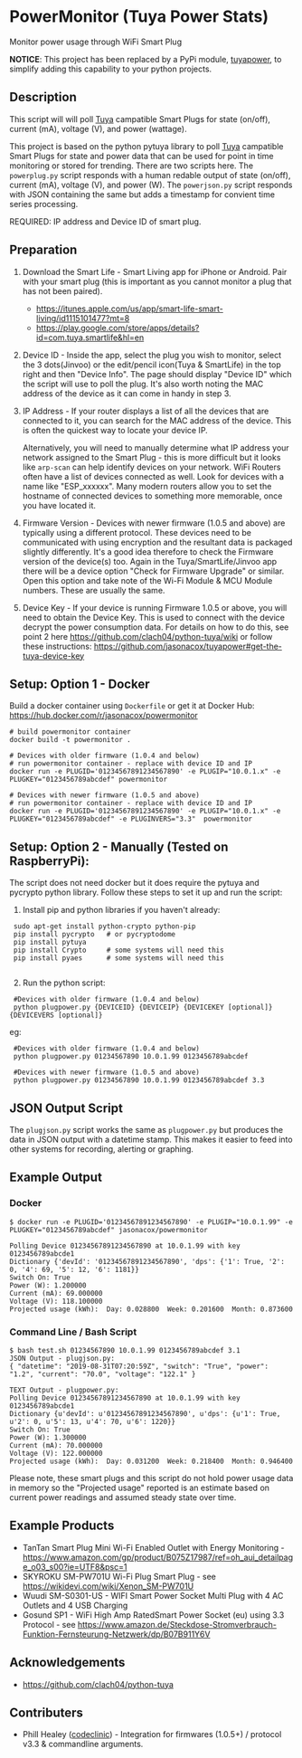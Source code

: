 # PowerMonitor (Tuya Power Stats)
Monitor power usage through WiFi Smart Plug

**NOTICE**: This project has been replaced by a PyPi module, [tuyapower](https://github.com/jasonacox/tuyapower), to simplify adding this capability to your python projects.

## Description
This script will will poll [Tuya](https://en.tuya.com/) campatible Smart Plugs for state (on/off), current (mA), voltage (V), and power (wattage).  

This project is based on the python pytuya library to poll [Tuya](https://en.tuya.com/) campatible Smart Plugs for state and power data that can be used for point in time monitoring or stored for trending.  There are two scripts here. The `powerplug.py` script responds with a human redable output of state (on/off), current (mA), voltage (V), and power (W).  The `powerjson.py` script responds with JSON containing the same but adds a timestamp for convient time series processing.

REQUIRED: IP address and Device ID of  smart plug.

## Preparation
1. Download the Smart Life - Smart Living app for iPhone or Android. Pair with your smart plug (this is important as you cannot monitor a plug that has not been paired).  
	* https://itunes.apple.com/us/app/smart-life-smart-living/id1115101477?mt=8
	* https://play.google.com/store/apps/details?id=com.tuya.smartlife&hl=en
2. Device ID - Inside the app, select the plug you wish to monitor, select the 3 dots(Jinvoo) or the edit/pencil icon(Tuya & SmartLife) in the top right and then "Device Info".  The page should display "Device ID" which the script will use to poll the plug. It's also worth noting the MAC address of the device as it can come in handy in step 3.
3. IP Address - If your router displays a list of all the devices that are connected to it, you can search for the MAC address of the device. This is often the quickest way to locate your device IP.

	Alternatively, you will need to manually determine what IP address your network assigned to the Smart Plug - this is more difficult but it looks like `arp-scan` can help identify devices on your network.  WiFi Routers often have a list of devices connected as well. Look for devices with a name like "ESP_xxxxxx". Many modern routers allow you to set the hostname of connected devices to something more memorable, once you have located it.

4. Firmware Version - Devices with newer firmware (1.0.5 and above) are typically using a different protocol. These devices need to be communicated with using encryption and the resultant data is packaged slightly differently. It's a good idea therefore to check the Firmware version of the device(s) too. Again in the Tuya/SmartLife/Jinvoo app there will be a device option "Check for Firmware Upgrade" or similar. Open this option and take note of the Wi-Fi Module & MCU Module numbers. These are usually the same.

5. Device Key - If your device is running Firmware 1.0.5 or above, you will need to obtain the Device Key. This is used to connect with the device decrypt the power consumption data. For details on how to do this, see point 2 here https://github.com/clach04/python-tuya/wiki or follow these instructions: <https://github.com/jasonacox/tuyapower#get-the-tuya-device-key>


## Setup: Option 1 - Docker

Build a docker container using `Dockerfile` or get it at Docker Hub: https://hub.docker.com/r/jasonacox/powermonitor
```
# build powermonitor container
docker build -t powermonitor .

# Devices with older firmware (1.0.4 and below)
# run powermonitor container - replace with device ID and IP 
docker run -e PLUGID='01234567891234567890' -e PLUGIP="10.0.1.x" -e PLUGKEY="0123456789abcdef" powermonitor

# Devices with newer firmware (1.0.5 and above)
# run powermonitor container - replace with device ID and IP 
docker run -e PLUGID='01234567891234567890' -e PLUGIP="10.0.1.x" -e PLUGKEY="0123456789abcdef" -e PLUGINVERS="3.3"  powermonitor
```

## Setup: Option 2 - Manually (Tested on RaspberryPi):  

The script does not need docker but it does require the pytuya and pycrypto python library. Follow these steps to set it up and run the script:

1. Install pip and python libraries if you haven't already:

```
 sudo apt-get install python-crypto python-pip		
 pip install pycrypto	# or pycryptodome
 pip install pytuya
 pip install Crypto		# some systems will need this
 pip install pyaes		# some systems will need this
 
```

2. Run the python script:
```
 #Devices with older firmware (1.0.4 and below)
 python plugpower.py {DEVICEID} {DEVICEIP} {DEVICEKEY [optional]} {DEVICEVERS [optional]}
```
eg:
```
 #Devices with older firmware (1.0.4 and below)
 python plugpower.py 01234567890 10.0.1.99 0123456789abcdef
```

```
 #Devices with newer firmware (1.0.5 and above)
 python plugpower.py 01234567890 10.0.1.99 0123456789abcdef 3.3
```

## JSON Output Script
The `plugjson.py` script works the same as `plugpower.py` but produces the data in JSON output with a datetime stamp.  This makes it easier to feed into other systems for recording, alerting or graphing.

## Example Output
### Docker
```
$ docker run -e PLUGID='01234567891234567890' -e PLUGIP="10.0.1.99" -e PLUGKEY="0123456789abcdef" jasonacox/powermonitor

Polling Device 01234567891234567890 at 10.0.1.99 with key 0123456789abcde1
Dictionary {'devId': '01234567891234567890', 'dps': {'1': True, '2': 0, '4': 69, '5': 12, '6': 1181}}
Switch On: True
Power (W): 1.200000
Current (mA): 69.000000
Voltage (V): 118.100000
Projected usage (kWh):  Day: 0.028800  Week: 0.201600  Month: 0.873600
```

### Command Line / Bash Script
```
$ bash test.sh 01234567890 10.0.1.99 0123456789abcdef 3.1
JSON Output - plugjson.py:
{ "datetime": "2019-08-31T07:20:59Z", "switch": "True", "power": "1.2", "current": "70.0", "voltage": "122.1" }

TEXT Output - plugpower.py:
Polling Device 01234567891234567890 at 10.0.1.99 with key 0123456789abcde1
Dictionary {u'devId': u'01234567891234567890', u'dps': {u'1': True, u'2': 0, u'5': 13, u'4': 70, u'6': 1220}}
Switch On: True
Power (W): 1.300000
Current (mA): 70.000000
Voltage (V): 122.000000
Projected usage (kWh):  Day: 0.031200  Week: 0.218400  Month: 0.946400
```

Please note, these smart plugs and this script do not hold power usage data in memory so the "Projected usage" reported is an estimate based on current power readings and assumed steady state over time. 

## Example Products 
* TanTan Smart Plug Mini Wi-Fi Enabled Outlet with Energy Monitoring - https://www.amazon.com/gp/product/B075Z17987/ref=oh_aui_detailpage_o03_s00?ie=UTF8&psc=1
* SKYROKU SM-PW701U Wi-Fi Plug Smart Plug - see https://wikidevi.com/wiki/Xenon_SM-PW701U
* Wuudi SM-S0301-US - WIFI Smart Power Socket Multi Plug with 4 AC Outlets and 4 USB Charging
* Gosund SP1 - WiFi High Amp RatedSmart Power Socket (eu) using 3.3 Protocol - see https://www.amazon.de/Steckdose-Stromverbrauch-Funktion-Fernsteurung-Netzwerk/dp/B07B911Y6V


## Acknowledgements
* https://github.com/clach04/python-tuya

## Contributers
* Phill Healey ([codeclinic](https://github.com/codeclinic)) - Integration for firmwares (1.0.5+) / protocol v3.3 & commandline arguments.
